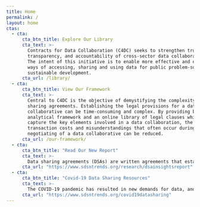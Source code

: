 ```yaml
---
title: Home
permalink: /
layout: home
ctas:
  - cta:
      cta_btn_title: Explore Our Library
      cta_text: >-
        Contracts for Data Collaboration (C4DC) seeks to strengthen trust,
        transparency, and accountability of cross-sector data collaboratives.
        The intent of this initiative is to enable more effective and efficient
        ways of accessing, sharing and using data for public problem-solving and
        sustainable development.
      cta_url: /library/
  - cta:
      cta_btn_title: View Our Framework
      cta_text: >-
        Central to C4DC is the objective of demystifying the complexity of data
        sharing agreements. Establishing the legal provisions for a data
        collaborative can be time-consuming and complex. By providing both an
        analytical framework and an online library of legal clauses which
        capture the key elements involved in a data collaboration, the
        transaction costs and misunderstandings that often occur during the
        negotiating of a data collaborative can be reduced.
      cta_url: /our-framework/
  - cta:
      cta_btn_title: "Read Our New Report"
      cta_text: >-
        Data sharing agreements (DSAs) are written agreements that establish the terms for how data are shared between parties and are important for establishing accountability and trust. In a new C4DC report, we review the DSAs in our online library and consider how six major issues, including data use, access, breaches, proprietary issues, publicization of the analysis, and deletion of data are addressed in the agreements.
      cta_url: "https://www.sdsntrends.org/research/dsainsightsreport"
  - cta:
      cta_btn_title: "Covid-19 Data Sharing Resources"
      cta_text: >-
        The COVID-19 pandemic has resulted in new demands for data, and many countries are engaging in emergency data sharing arrangements to understand different dimensions of the health crisis. In particular, there is growing interest in the use of mobile network operator (MNO) data for tracking population movement. In response to this, SDSN TReNDS on behalf of C4DC, has gathered and analyzed example data sharing agreements (DSAs) that have been used to share MNO data for health applications to help guide other data actors considering similar arrangements.
      cta_url: "https://www.sdsntrends.org/covid19datasharing"
---
```

